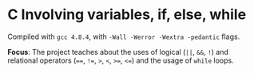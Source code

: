 # C Involving variables, if, else, while

Compiled with `gcc 4.8.4`, with `-Wall -Werror -Wextra -pedantic` flags.

**Focus**: The project teaches about the uses of logical (`||`, `&&`, `!`) and relational operators (`==`, `!=`, `>`, `<`, `>=`, `<=`) and the usage of `while` loops.
